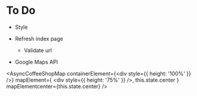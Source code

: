 # To Do
- Style

- Refresh index page
  - Validate url


- Google Maps API


<AsyncCoffeeShopMap
  containerElement={<div style={{ height: '100%' }} />}
  mapElement={
    <div style={{ height: '75%' }} />, this.state.center
  }
  mapElementcenter={this.state.center}
/>
